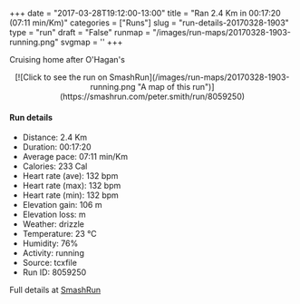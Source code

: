 +++
date = "2017-03-28T19:12:00-13:00"
title = "Ran 2.4 Km in 00:17:20 (07:11 min/Km)"
categories = ["Runs"]
slug = "run-details-20170328-1903"
type = "run"
draft = "False"
runmap = "/images/run-maps/20170328-1903-running.png"
svgmap = '<polyline points="58 0, 59 0, 59 1, 58 1, 58 2, 57 3, 57 5, 56 6, 56 6, 55 7, 54 9, 54 11, 54 12, 53 18, 53 19, 53 21, 52 21, 52 22, 52 23, 53 23, 56 24, 57 25, 57 25, 58 27, 57 30, 56 31, 56 32, 55 33, 55 34, 55 35, 55 36, 53 38, 54 39, 54 39, 53 41, 49 43, 50 44, 50 44, 49 46, 50 47, 50 49, 49 49, 48 51, 45 51, 45 53, 43 55, 43 56, 42 57, 42 59, 42 62, 44 66, 43 68, 45 70, 45 71, 46 74, 47 79, 49 80, 52 80, 54 80, 56 81, 55 84, 54 85, 54 87, 52 91, 52 92, 51 95, 47 100">'
+++

Cruising home after O'Hagan's 

<!--more-->

<center>
[![Click to see the run on SmashRun](/images/run-maps/20170328-1903-running.png "A map of this run")](https://smashrun.com/peter.smith/run/8059250)
</center>

#### Run details

* Distance: 2.4 Km
* Duration: 00:17:20
* Average pace: 07:11 min/Km
* Calories: 233 Cal
* Heart rate (ave): 132 bpm
* Heart rate (max): 132 bpm
* Heart rate (min): 132 bpm
* Elevation gain: 106 m
* Elevation loss:  m
* Weather: drizzle
* Temperature: 23 &deg;C
* Humidity: 76%
* Activity: running
* Source: tcxfile
* Run ID: 8059250

Full details at [SmashRun](https://smashrun.com/peter.smith/run/8059250)